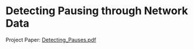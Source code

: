 # Detecting Pausing through Network Data
Project Paper: [Detecting_Pauses.pdf](https://github.com/Bravo-Luis/detecting_pauses/files/13675292/Detecting_Pauses.pdf)
